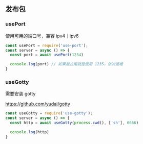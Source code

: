 ## 发布包
### usePort

使用可用的端口号，兼容 ipv4｜ipv6

```js
const usePort = require('use-port');
const server = async () => {
  const port = await usePort(1234)

  console.log(port) // 如果被占用就是使用 1235，依次递增
}
```

### useGotty

需要安装 gotty

https://github.com/yudai/gotty

```js
const useGotty = require('use-gotty');
const server = async () => {
  const http = await useGotty(process.cwd(), ['sh'], 6666)

  console.log(http)
}
